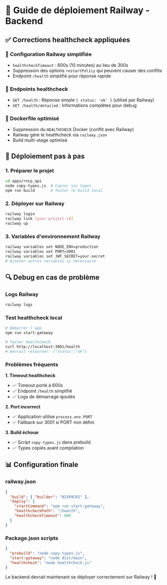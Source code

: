 # 🚀 Guide de déploiement Railway - Backend

## ✅ Corrections healthcheck appliquées

### 🔧 **Configuration Railway simplifiée**
- `healthcheckTimeout` : 600s (10 minutes) au lieu de 300s
- Suppression des options `restartPolicy` qui peuvent causer des conflits
- Endpoint `/health` simplifié pour réponse rapide

### 🏥 **Endpoints healthcheck**
- `GET /health` : Réponse simple `{ status: 'ok' }` (utilisé par Railway)
- `GET /health/detailed` : Informations complètes pour debug

### 🐳 **Dockerfile optimisé**
- Suppression du `HEALTHCHECK` Docker (conflit avec Railway)
- Railway gère le healthcheck via `railway.json`
- Build multi-stage optimisé

## 🚀 **Déploiement pas à pas**

### 1. Préparer le projet
```bash
cd apps/rncp_api
node copy-types.js  # Copier les types
npm run build       # Tester le build local
```

### 2. Déployer sur Railway
```bash
railway login
railway link [your-project-id]
railway up
```

### 3. Variables d'environnement Railway
```bash
railway variables set NODE_ENV=production
railway variables set PORT=3001
railway variables set JWT_SECRET=your-secret
# Ajouter autres variables si nécessaire
```

## 🔍 **Debug en cas de problème**

### Logs Railway
```bash
railway logs
```

### Test healthcheck local
```bash
# Démarrer l'app
npm run start:gateway

# Tester healthcheck
curl http://localhost:3001/health
# Devrait retourner: {"status":"ok"}
```

### Problèmes fréquents

**1. Timeout healthcheck**
- ✅ Timeout porté à 600s
- ✅ Endpoint `/health` simplifié
- ✅ Logs de démarrage ajoutés

**2. Port incorrect**
- ✅ Application utilise `process.env.PORT`
- ✅ Fallback sur 3001 si PORT non défini

**3. Build échoue**
- ✅ Script `copy-types.js` dans prebuild
- ✅ Types copiés avant compilation

## 📊 **Configuration finale**

### railway.json
```json
{
  "build": { "builder": "NIXPACKS" },
  "deploy": {
    "startCommand": "npm run start:gateway",
    "healthcheckPath": "/health",
    "healthcheckTimeout": 600
  }
}
```

### Package.json scripts
```json
{
  "prebuild": "node copy-types.js",
  "start:gateway": "node dist/main",
  "healthcheck": "node healthcheck.js"
}
```

Le backend devrait maintenant se déployer correctement sur Railway ! 🎉